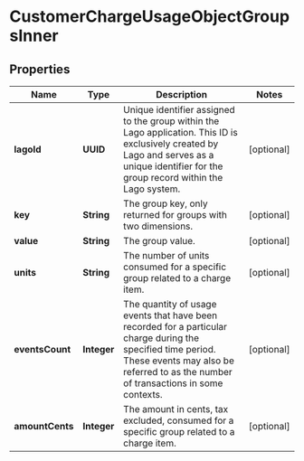 

# CustomerChargeUsageObjectGroupsInner


## Properties

| Name | Type | Description | Notes |
|------------ | ------------- | ------------- | -------------|
|**lagoId** | **UUID** | Unique identifier assigned to the group within the Lago application. This ID is exclusively created by Lago and serves as a unique identifier for the group record within the Lago system. |  [optional] |
|**key** | **String** | The group key, only returned for groups with two dimensions. |  [optional] |
|**value** | **String** | The group value. |  [optional] |
|**units** | **String** | The number of units consumed for a specific group related to a charge item. |  [optional] |
|**eventsCount** | **Integer** | The quantity of usage events that have been recorded for a particular charge during the specified time period. These events may also be referred to as the number of transactions in some contexts. |  [optional] |
|**amountCents** | **Integer** | The amount in cents, tax excluded, consumed for a specific group related to a charge item. |  [optional] |



